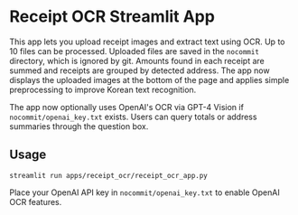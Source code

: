 # Receipt OCR Streamlit App

This app lets you upload receipt images and extract text using OCR. Up to 10 files
can be processed. Uploaded files are saved in the `nocommit` directory, which is
ignored by git. Amounts found in each receipt are summed and receipts are grouped
by detected address. The app now displays the uploaded images at the bottom of the
page and applies simple preprocessing to improve Korean text recognition.

The app now optionally uses OpenAI's OCR via GPT-4 Vision if `nocommit/openai_key.txt` exists. Users can query totals or address summaries through the question box.
## Usage
```
streamlit run apps/receipt_ocr/receipt_ocr_app.py
```
Place your OpenAI API key in `nocommit/openai_key.txt` to enable OpenAI OCR features.
